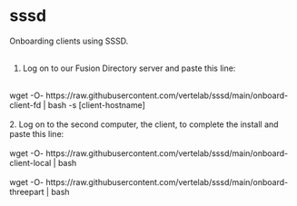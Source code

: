 # sssd
Onboarding clients using SSSD.
<br>
<br>
1. Log on to our Fusion Directory server and paste this line:<br>
<br>
wget -O- https://raw.githubusercontent.com/vertelab/sssd/main/onboard-client-fd | bash -s [client-hostname]
<br>
<br>
2. Log on to the second computer, the client, to complete the install and paste this line:<br>
<br>
wget -O- https://raw.githubusercontent.com/vertelab/sssd/main/onboard-client-local | bash
<br>
<br>
wget -O- https://raw.githubusercontent.com/vertelab/sssd/main/onboard-threepart | bash
<br>
<br>


